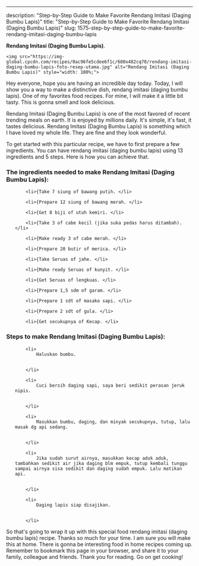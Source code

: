 ---
description: "Step-by-Step Guide to Make Favorite Rendang Imitasi (Daging Bumbu Lapis)"
title: "Step-by-Step Guide to Make Favorite Rendang Imitasi (Daging Bumbu Lapis)"
slug: 1575-step-by-step-guide-to-make-favorite-rendang-imitasi-daging-bumbu-lapis

<p>
	<strong>Rendang Imitasi (Daging Bumbu Lapis)</strong>. 
	
</p>
<p>
	
	<img src="https://img-global.cpcdn.com/recipes/0ac96fe5cdee6f1c/680x482cq70/rendang-imitasi-daging-bumbu-lapis-foto-resep-utama.jpg" alt="Rendang Imitasi (Daging Bumbu Lapis)" style="width: 100%;">
	
	
</p>
<p>
	Hey everyone, hope you are having an incredible day today. Today, I will show you a way to make a distinctive dish, rendang imitasi (daging bumbu lapis). One of my favorites food recipes. For mine, I will make it a little bit tasty. This is gonna smell and look delicious.
</p>
	
<p>
	
</p>
<p>
	Rendang Imitasi (Daging Bumbu Lapis) is one of the most favored of recent trending meals on earth. It is enjoyed by millions daily. It's simple, it's fast, it tastes delicious. Rendang Imitasi (Daging Bumbu Lapis) is something which I have loved my whole life. They are fine and they look wonderful.
</p>

<p>
To get started with this particular recipe, we have to first prepare a few ingredients. You can have rendang imitasi (daging bumbu lapis) using 13 ingredients and 5 steps. Here is how you can achieve that.
</p>

<h3>The ingredients needed to make Rendang Imitasi (Daging Bumbu Lapis):</h3>

<ol>
	
		<li>{Take 7 siung of bawang putih. </li>
	
		<li>{Prepare 12 siung of bawang merah. </li>
	
		<li>{Get 8 biji of utuh kemiri. </li>
	
		<li>{Take 3 of cabe kecil (jika suka pedas harus ditambah). </li>
	
		<li>{Make ready 3 of cabe merah. </li>
	
		<li>{Prepare 20 butir of merica. </li>
	
		<li>{Take Seruas of jahe. </li>
	
		<li>{Make ready Seruas of kunyit. </li>
	
		<li>{Get Seruas of lengkuas. </li>
	
		<li>{Prepare 1,5 sdm of garam. </li>
	
		<li>{Prepare 1 sdt of masako sapi. </li>
	
		<li>{Prepare 2 sdt of gula. </li>
	
		<li>{Get secukupnya of Kecap. </li>
	
</ol>
<p>
	
</p>

<h3>Steps to make Rendang Imitasi (Daging Bumbu Lapis):</h3>

<ol>
	
		<li>
			Haluskan bumbu.
			
			
		</li>
	
		<li>
			Cuci bersih daging sapi, saya beri sedikit perasan jeruk nipis.
			
			
		</li>
	
		<li>
			Masukkan bumbu, daging, dan minyak secukupnya, tutup, lalu masak dg api sedang.
			
			
		</li>
	
		<li>
			Jika sudah surut airnya, masukkan kecap aduk aduk, tambahkan sedikit air jika daging blm empuk, tutup kembali tunggu sampai airnya sisa sedikit dan daging sudah empuk. Lalu matikan api.
			
			
		</li>
	
		<li>
			Daging lapis siap disajikan.
			
			
		</li>
	
</ol>

<p>
	
</p>

<p>
	So that's going to wrap it up with this special food rendang imitasi (daging bumbu lapis) recipe. Thanks so much for your time. I am sure you will make this at home. There is gonna be interesting food in home recipes coming up. Remember to bookmark this page in your browser, and share it to your family, colleague and friends. Thank you for reading. Go on get cooking!
</p>
